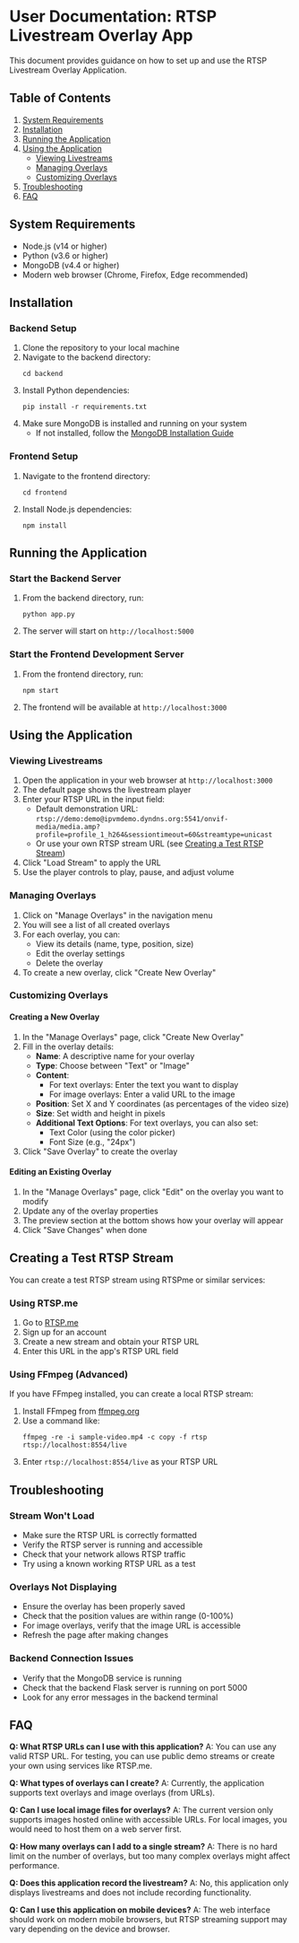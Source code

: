 # User Documentation: RTSP Livestream Overlay App

This document provides guidance on how to set up and use the RTSP Livestream Overlay Application.

## Table of Contents
1. [System Requirements](#system-requirements)
2. [Installation](#installation)
3. [Running the Application](#running-the-application)
4. [Using the Application](#using-the-application)
   - [Viewing Livestreams](#viewing-livestreams)
   - [Managing Overlays](#managing-overlays)
   - [Customizing Overlays](#customizing-overlays)
5. [Troubleshooting](#troubleshooting)
6. [FAQ](#faq)

## System Requirements

- Node.js (v14 or higher)
- Python (v3.6 or higher)
- MongoDB (v4.4 or higher)
- Modern web browser (Chrome, Firefox, Edge recommended)

## Installation

### Backend Setup

1. Clone the repository to your local machine
2. Navigate to the backend directory:
   ```
   cd backend
   ```
3. Install Python dependencies:
   ```
   pip install -r requirements.txt
   ```
4. Make sure MongoDB is installed and running on your system
   - If not installed, follow the [MongoDB Installation Guide](https://docs.mongodb.com/manual/installation/)

### Frontend Setup

1. Navigate to the frontend directory:
   ```
   cd frontend
   ```
2. Install Node.js dependencies:
   ```
   npm install
   ```

## Running the Application

### Start the Backend Server

1. From the backend directory, run:
   ```
   python app.py
   ```
2. The server will start on `http://localhost:5000`

### Start the Frontend Development Server

1. From the frontend directory, run:
   ```
   npm start
   ```
2. The frontend will be available at `http://localhost:3000`

## Using the Application

### Viewing Livestreams

1. Open the application in your web browser at `http://localhost:3000`
2. The default page shows the livestream player
3. Enter your RTSP URL in the input field:
   - Default demonstration URL: `rtsp://demo:demo@ipvmdemo.dyndns.org:5541/onvif-media/media.amp?profile=profile_1_h264&sessiontimeout=60&streamtype=unicast`
   - Or use your own RTSP stream URL (see [Creating a Test RTSP Stream](#creating-a-test-rtsp-stream))
4. Click "Load Stream" to apply the URL
5. Use the player controls to play, pause, and adjust volume

### Managing Overlays

1. Click on "Manage Overlays" in the navigation menu
2. You will see a list of all created overlays
3. For each overlay, you can:
   - View its details (name, type, position, size)
   - Edit the overlay settings
   - Delete the overlay
4. To create a new overlay, click "Create New Overlay"

### Customizing Overlays

#### Creating a New Overlay

1. In the "Manage Overlays" page, click "Create New Overlay"
2. Fill in the overlay details:
   - **Name**: A descriptive name for your overlay
   - **Type**: Choose between "Text" or "Image"
   - **Content**: 
     - For text overlays: Enter the text you want to display
     - For image overlays: Enter a valid URL to the image
   - **Position**: Set X and Y coordinates (as percentages of the video size)
   - **Size**: Set width and height in pixels
   - **Additional Text Options**: For text overlays, you can also set:
     - Text Color (using the color picker)
     - Font Size (e.g., "24px")
3. Click "Save Overlay" to create the overlay

#### Editing an Existing Overlay

1. In the "Manage Overlays" page, click "Edit" on the overlay you want to modify
2. Update any of the overlay properties
3. The preview section at the bottom shows how your overlay will appear
4. Click "Save Changes" when done

## Creating a Test RTSP Stream

You can create a test RTSP stream using RTSPme or similar services:

### Using RTSP.me

1. Go to [RTSP.me](https://www.rtsp.me/)
2. Sign up for an account
3. Create a new stream and obtain your RTSP URL
4. Enter this URL in the app's RTSP URL field

### Using FFmpeg (Advanced)

If you have FFmpeg installed, you can create a local RTSP stream:

1. Install FFmpeg from [ffmpeg.org](https://ffmpeg.org/download.html)
2. Use a command like:
   ```
   ffmpeg -re -i sample-video.mp4 -c copy -f rtsp rtsp://localhost:8554/live
   ```
3. Enter `rtsp://localhost:8554/live` as your RTSP URL

## Troubleshooting

### Stream Won't Load
- Make sure the RTSP URL is correctly formatted
- Verify the RTSP server is running and accessible
- Check that your network allows RTSP traffic
- Try using a known working RTSP URL as a test

### Overlays Not Displaying
- Ensure the overlay has been properly saved
- Check that the position values are within range (0-100%)
- For image overlays, verify that the image URL is accessible
- Refresh the page after making changes

### Backend Connection Issues
- Verify that the MongoDB service is running
- Check that the backend Flask server is running on port 5000
- Look for any error messages in the backend terminal

## FAQ

**Q: What RTSP URLs can I use with this application?**
A: You can use any valid RTSP URL. For testing, you can use public demo streams or create your own using services like RTSP.me.

**Q: What types of overlays can I create?**
A: Currently, the application supports text overlays and image overlays (from URLs).

**Q: Can I use local image files for overlays?**
A: The current version only supports images hosted online with accessible URLs. For local images, you would need to host them on a web server first.

**Q: How many overlays can I add to a single stream?**
A: There is no hard limit on the number of overlays, but too many complex overlays might affect performance.

**Q: Does this application record the livestream?**
A: No, this application only displays livestreams and does not include recording functionality.

**Q: Can I use this application on mobile devices?**
A: The web interface should work on modern mobile browsers, but RTSP streaming support may vary depending on the device and browser.